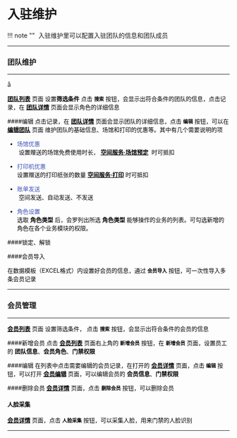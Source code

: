 # 入驻维护
!!! note ""
​    入驻维护里可以配置入驻团队的信息和团队成员

***

### **团队维护**
***
å<font color=#000 size=2>

**<u>团队列表</u>** 页面 设置**筛选条件** 点击 **`搜索`** 按钮，会显示出符合条件的团队的信息，点击记录，在 **<u>团队详情</u>** 页面会显示角色的详细信息

####编辑
点击记录，在 **<u>团队详情</u>** 页面会显示团队的详细信息，点击 **`编辑`** 按钮，可以在 **<u>编辑团队</u>** 页面 维护团队的基础信息、场馆和打印的优惠等。其中有几个需要说明的项  

- <font color=#3F51B5>场馆优惠</font> 
  </br><font color=#000 size=2> 设置赠送的场馆免费使用时长， **<u>空间服务·场馆预定</u>**  时可抵扣</font>
  </br>
- <font color=#3F51B5>打印机优惠</font> 
  </br><font color=#000 size=2>设置赠送的打印纸张的数量 **<u>空间服务·打印</u>**  时可抵扣
  </font>
  </br>

- <font color=#3F51B5>账单发送</font> 
  </br><font color=#000 size=2> 空间发送、自动发送、不发送</font>
  </br>
- <font color=#3F51B5>角色设置</font> 
  </br><font color=#000 size=2>
  选取 **角色类型** 后，会罗列出所选 **角色类型** 能够操作的业务的列表。可勾选新增的角色在各个业务模块的权限。
  </font>
  </br>

####锁定、解锁



####会员导入

在数据模板（EXCEL格式）内设置好会员的信息，通过 **`会员导入`** 按钮，可一次性导入多条会员记录

</font>



***


### **会员管理**

***
<font color=#000 size=2>

**<u>会员列表</u>** 页面 设置筛选条件， 点击 **`搜索`** 按钮，会显示出符合条件的会员的信息

####新增会员
点击 **<u>会员列表</u>** 页面右上角的 **`新增会员`** 按钮，在 **`新增会员`** 页面，设置员工的 **团队信息**、**会员角色**、**门禁权限**

####编辑
在列表中点击需要编辑的会员记录，在打开的 **<u>会员详情</u>** 页面，点击 **`编辑`** 按钮，可以打开 **<u>会员编辑</u>** 页面，可以编辑会员的 **会员信息**、**门禁权限**

####删除会员
**<u>会员详情</u>** 页面，点击  **`删除会员`**  按钮，可以删除会员



#### 人脸采集

**<u>会员详情</u>** 页面，点击  **`人脸采集`**  按钮，可以采集人脸，用来门禁的人脸识别

</font>

***